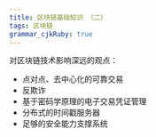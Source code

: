 ```yaml
---
title: 区块链基础知识 （二）
tags: 区块链
grammar_cjkRuby: true
---
```


对区块链技术影响深远的观点：
- 点对点、去中心化的可靠交易
- 反欺诈
- 基于密码学原理的电子交易凭证管理
- 分布式的时间戳服务器
- 足够的安全能力支撑系统